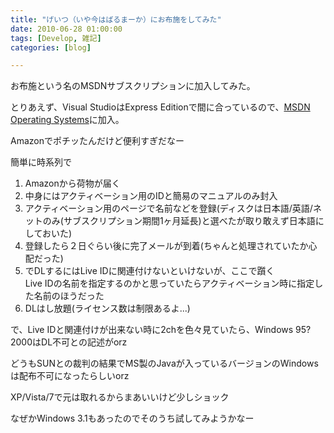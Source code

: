 ```yaml
---
title: "げいつ（いや今はばるまーか）にお布施をしてみた"
date: 2010-06-28 01:00:00
tags: [Develop, 雑記]
categories: [blog]

---
```


お布施という名のMSDNサブスクリプションに加入してみた。

とりあえず、Visual StudioはExpress Editionで間に合っているので、[MSDN Operating Systems][1]に加入。

 [1]: http://msdn.microsoft.com/ja-jp/subscriptions/dd179323.aspx

Amazonでポチッたんだけど便利すぎだなー



  


簡単に時系列で

  1. Amazonから荷物が届く
  2. 中身にはアクティベーション用のIDと簡易のマニュアルのみ封入
  3. アクティベーション用のページで名前などを登録(ディスクは日本語/英語/ネットのみ(サブスクリプション期間1ヶ月延長)と選べたが取り敢えず日本語にしておいた)
  4. 登録したら２日ぐらい後に完了メールが到着(ちゃんと処理されていたか心配だった)
  5. でDLするにはLive IDに関連付けないといけないが、ここで躓く  
    Live IDの名前を指定するのかと思っていたらアクティベーション時に指定した名前のほうだった
  6. DLはし放題(ライセンス数は制限あるよ...)



  


で、Live IDと関連付けが出来ない時に2chを色々見ていたら、Windows 95?2000はDL不可との記述がorz

どうもSUNとの裁判の結果でMS製のJavaが入っているバージョンのWindowsは配布不可になったらしいorz

XP/Vista/7で元は取れるからまあいいけど少しショック



  


なぜかWindows 3.1もあったのでそのうち試してみようかなー
